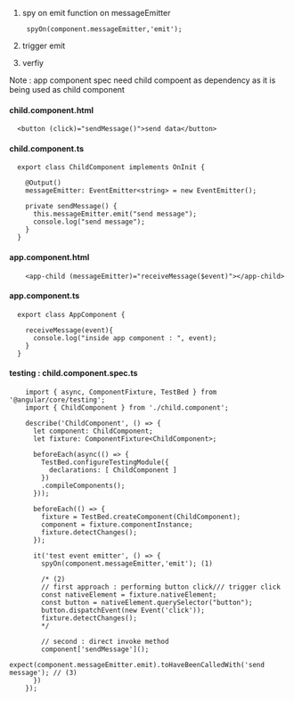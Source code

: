 1. spy on emit function on messageEmitter

        spyOn(component.messageEmitter,'emit');

2. trigger emit

3. verfiy  

Note : app component spec need child compoent as dependency as it is being used as child component

#### child.component.html

      <button (click)="sendMessage()">send data</button>

#### child.component.ts

      export class ChildComponent implements OnInit {

        @Output()
        messageEmitter: EventEmitter<string> = new EventEmitter();

        private sendMessage() {
          this.messageEmitter.emit("send message");
          console.log("send message");
        }
      }

#### app.component.html

        <app-child (messageEmitter)="receiveMessage($event)"></app-child>

#### app.component.ts

      export class AppComponent {

        receiveMessage(event){
          console.log("inside app component : ", event);
        }
      }

#### testing : child.component.spec.ts

        import { async, ComponentFixture, TestBed } from '@angular/core/testing';
        import { ChildComponent } from './child.component';

        describe('ChildComponent', () => {
          let component: ChildComponent;
          let fixture: ComponentFixture<ChildComponent>;

          beforeEach(async(() => {
            TestBed.configureTestingModule({
              declarations: [ ChildComponent ]
            })
            .compileComponents();
          }));

          beforeEach(() => {
            fixture = TestBed.createComponent(ChildComponent);
            component = fixture.componentInstance;
            fixture.detectChanges();
          });

          it('test event emitter', () => {
            spyOn(component.messageEmitter,'emit'); (1)            

            /* (2)
            // first approach : performing button click/// trigger click
            const nativeElement = fixture.nativeElement;
            const button = nativeElement.querySelector("button");
            button.dispatchEvent(new Event('click'));
            fixture.detectChanges();
            */

            // second : direct invoke method
            component['sendMessage']();
            expect(component.messageEmitter.emit).toHaveBeenCalledWith('send message'); // (3)
          })
        });
